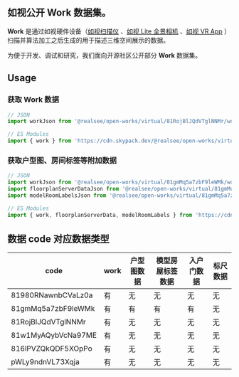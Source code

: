 ## 如视公开 Work 数据集。

**Work** 是通过如视硬件设备（[如视扫描仪](https://realsee.com/website/product/hardware) 、[如视 Lite 全景相机](https://realsee.com/website/product/lite) 、[如视 VR App](https://realsee.com/website/mobile) ）扫描并算法加工之后生成的用于描述三维空间展示的数据。

为便于开发、调试和研究，我们面向开源社区公开部分 **Work** 数据集。

## Usage

### 获取 Work 数据

```ts
// JSON
import workJson from '@realsee/open-works/virtual/81RojBlJQdVTglNNMr/work.json'

// ES Modules
import { work } from 'https://cdn.skypack.dev/@realsee/open-works/virtual/81RojBlJQdVTglNNMr/work'
```

### 获取户型图、房间标签等附加数据

```ts
// JSON
import workJson from '@realsee/open-works/virtual/81gmMq5a7zbF9leWMk/work.json' // work
import floorplanServerDataJson from '@realsee/open-works/virtual/81gmMq5a7zbF9leWMk/floorplanServerData.json' // floorplanServerData
import modelRoomLabelsJson from '@realsee/open-works/virtual/81gmMq5a7zbF9leWMk/modelRoomLabels.json' // modelRoomLabels

// ES Modules
import { work, floorplanServerData, modelRoomLabels } from 'https://cdn.skypack.dev/@realsee/open-works/virtual/81gmMq5a7zbF9leWMk/index'
```

## 数据 code 对应数据类型

| code               | work | 户型图数据 | 模型房屋标签数据 | 入户门数据 | 标尺数据 |
| ------------------ | ---- | ---------- | ---------------- | ---------- | -------- |
| 81980RNawnbCVaLz0a | 有   | 无         | 无               | 无         | 无       |
| 81gmMq5a7zbF9leWMk | 有   | 有         | 有               | 有         | 无       |
| 81RojBlJQdVTglNNMr | 有   | 无         | 无               | 无         | 无       |
| 81w1MyAQybVcNa97ME | 有   | 无         | 无               | 无         | 无       |
| 816lPVZQkQDF5XOpPo | 有   | 无         | 无               | 无         | 无       |
| pWLy9ndnVL73Xqja   | 有   | 无         | 无               | 无         | 无       |
